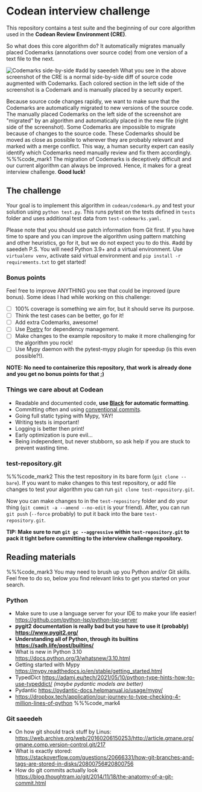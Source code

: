 # Codean interview challenge

This repository contains a test suite and the beginning of our core algorithm used in the **Codean Review Environment (CRE)**.

So what does this core algorithm do? It automatically migrates manually placed Codemarks (annotations over source code) from one version of a text file to the next.

![Codemarks side-by-side](example-saeedeh-diff-codemarks.png)
#add by saeedeh
What you see in the above screenshot of the CRE is a normal side-by-side diff of source code augmented with Codemarks. Each colored section in the left side of the screenshot is a Codemark and is manually placed by a security expert.

Because source code changes rapidly, we want to make sure that the Codemarks are automatically migrated to new versions of the source code. The manually placed Codemarks on the left side of the screenshot are "migrated" by an algorithm and automatically placed in the new file (right side of the screenshot). Some Codemarks are impossible to migrate because of changes to the source code. These Codemarks should be moved as close as possible to wherever they are probably relevant and marked with a merge conflict. This way, a human security expert can easily identify which Codemarks need manually review and fix them accordingly.
%%%code_mark1
The migration of Codemarks is deceptively difficult and our current algorithm can always be improved. Hence, it makes for a great interview challenge. **Good luck!**

## The challenge

Your goal is to implement this algorithm in `codean/codemark.py` and test your solution using `python test.py`. This runs pytest on the tests defined in `tests` folder and uses additional test data from `test-codemarks.yaml`.

Please note that you should use patch information from Git first. If you have time to spare and you can improve the algorithm using pattern matching and other heuristics, go for it, but we do not expect you to do this.
#add by saeedeh
P.S. You will need Python 3.9+ and a virtual environment. Use `virtualenv venv`, activate said virtual environment and `pip install -r requirements.txt` to get started!

### Bonus points

Feel free to improve ANYTHING you see that could be improved (pure bonus). Some ideas I had while working on this challenge:

-   [ ] 100% coverage is something we aim for, but it should serve its purpose.
-   [ ] Think the test cases can be better, go for it!
-   [ ] Add extra Codemarks, awesome!
-   [ ] Use [Poetry](https://python-poetry.org/) for dependency management.
-   [ ] Make changes to the example repository to make it more challenging for the algorithm you rock!
-   [ ] Use Mypy daemon with the pytest-mypy plugin for speedup (is this even possible?!).

**NOTE: No need to containerize this repository, that work is already done and you get no bonus points for that ;)**

### Things we care about at Codean

-   Readable and documented code, **use [Black](https://black.readthedocs.io/) for automatic formatting**.
-   Committing often and using [conventional commits](https://www.conventionalcommits.org/en/v1.0.0/).
-   Going full static typing with Mypy, YAY!
-   Writing tests is important!
-   Logging is better then print!
-   Early optimization is pure evil...
-   Being independent, but never stubborn, so ask help if you are stuck to prevent wasting time.

### test-repository.git
%%%code_mark2
This the test repository in its bare form (`git clone --bare`). If you want to make changes to this test repository, or add file changes to test your algorithm you can run `git clone test-repository.git`.

Now you can make changes to in the `test-repository` folder and do your thing (`git commit -a --amend --no-edit` is your friend). After, you can run `git push` (`--force` probably) to put it back into the bare `test-repository.git`.

**TIP: Make sure to run `git gc --aggressive` within `test-repository.git` to pack it tight before committing to the interview challenge repository.**

## Reading materials
%%%code_mark3
You may need to brush up you Python and/or Git skills. Feel free to do so, below you find relevant links to get you started on your search.

### Python

-   Make sure to use a language server for your IDE to make your life easier! https://github.com/python-lsp/python-lsp-server
-   **pygit2 documentation is really bad but you have to use it (probably) https://www.pygit2.org/**
-   **Understanding all of Python, through its builtins https://sadh.life/post/builtins/**
-   What is new in Python 3.10 https://docs.python.org/3/whatsnew/3.10.html
-   Getting started with Mypy https://mypy.readthedocs.io/en/stable/getting_started.html
-   TypedDict https://adamj.eu/tech/2021/05/10/python-type-hints-how-to-use-typeddict/ _(maybe pydantic models are better)_
-   Pydantic https://pydantic-docs.helpmanual.io/usage/mypy/
-   https://dropbox.tech/application/our-journey-to-type-checking-4-million-lines-of-python
%%%code_mark4
### Git saeedeh

-   On how git should track stuff by Linus: https://web.archive.org/web/20160206150253/http://article.gmane.org/gmane.comp.version-control.git/217
-   What is exactly stored: https://stackoverflow.com/questions/20666331/how-git-branches-and-tags-are-stored-in-disks/20800756#20800756
-   How do git commits actually look https://blog.thoughtram.io/git/2014/11/18/the-anatomy-of-a-git-commit.html
